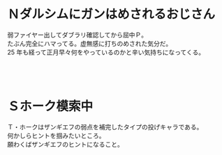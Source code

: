 # Ｎダルシムにガンはめされるおじさん

弱ファイヤー出してダブラリ確認してから屈中Ｐ。  
たぶん完全にハマってる。虚無感に打ちのめされた気分だ。  
25 年も経って正月早々何をやっているのかと辛い気持ちになってくる。

　  
　  

# Ｓホーク模索中

Ｔ・ホークはザンギエフの弱点を補完したタイプの投げキャラである。  
何かしらヒントを掴みたいところ。  
願わくばザンギエフのヒントになること。
